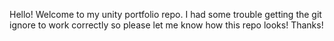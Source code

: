 Hello! Welcome to my unity portfolio repo. I had some trouble getting the git ignore to work correctly so please let me know how this repo looks! Thanks!
